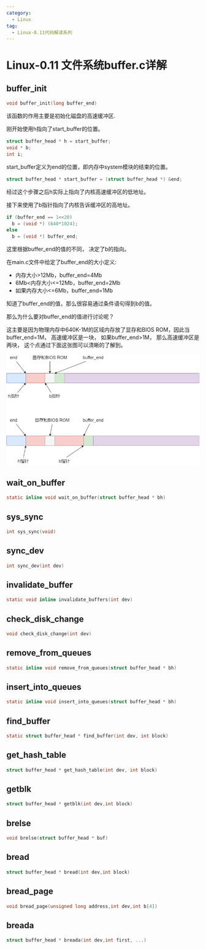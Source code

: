 ```yaml
---
category:
  - Linux
tag:
  - Linux-0.11代码解读系列
---
```


# Linux-0.11 文件系统buffer.c详解

## buffer_init
```c
void buffer_init(long buffer_end)
```

该函数的作用主要是初始化磁盘的高速缓冲区.

刚开始使用h指向了start_buffer的位置。
```c
struct buffer_head * h = start_buffer;
void * b;
int i;
```

start_buffer定义为end的位置，即内存中system模块的结束的位置。
```c
struct buffer_head * start_buffer = (struct buffer_head *) &end;
```
经过这个步骤之后h实际上指向了内核高速缓冲区的低地址。


接下来使用了b指针指向了内核告诉缓冲区的高地址。
```c
if (buffer_end == 1<<20)
  b = (void *) (640*1024);
else
  b = (void *) buffer_end;
```
这里根据buffer_end的值的不同， 决定了b的指向。

在main.c文件中给定了buffer_end的大小定义:

- 内存大小>12Mb，buffer_end=4Mb
- 6Mb<内存大小<=12Mb，buffer_end=2Mb
- 如果内存大小<=6Mb，buffer_end=1Mb

知道了buffer_end的值，那么很容易通过条件语句得到b的值。

那么为什么要对buffer_end的值进行讨论呢？

这主要是因为物理内存中640K-1M的区域内存放了显存和BIOS ROM，因此当buffer_end=1M， 高速缓冲区是一块， 如果buffer_end>1M， 那么高速缓冲区是两块， 这个点通过下面这张图可以清晰的了解到。

![minix](https://github.com/zgjsxx/static-img-repo/raw/main/blog/Linux/Linux-0.11-fs/buffer/buffer_init.png)

## wait_on_buffer
```c
static inline void wait_on_buffer(struct buffer_head * bh)
```


## sys_sync
```c
int sys_sync(void)
```


## sync_dev
```c
int sync_dev(int dev)
```

## invalidate_buffer
```c
static void inline invalidate_buffers(int dev)
```

## check_disk_change
```c
void check_disk_change(int dev)
```


## remove_from_queues
```c
static inline void remove_from_queues(struct buffer_head * bh)
```


## insert_into_queues
```c
static inline void insert_into_queues(struct buffer_head * bh)
```


## find_buffer
```c
static struct buffer_head * find_buffer(int dev, int block)
```


## get_hash_table
```c
struct buffer_head * get_hash_table(int dev, int block)
```

## getblk
```c
struct buffer_head * getblk(int dev,int block)
```


## brelse
```c
void brelse(struct buffer_head * buf)
```


## bread
```c
struct buffer_head * bread(int dev,int block)
```

## bread_page
```c
void bread_page(unsigned long address,int dev,int b[4])
```

## breada
```c
struct buffer_head * breada(int dev,int first, ...)
```


